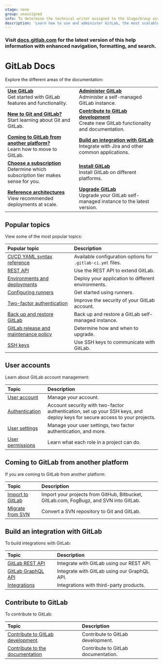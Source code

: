 ```yaml
---
stage: none
group: unassigned
info: To determine the technical writer assigned to the Stage/Group associated with this page, see https://handbook.gitlab.com/handbook/product/ux/technical-writing/#assignments
description: 'Learn how to use and administer GitLab, the most scalable Git-based fully integrated platform for software development.'
---
```


<!-- markdownlint-disable MD041 MD044-->

<div class="d-none">
  <h3>Visit <a href="https://docs.gitlab.com/ee/">docs.gitlab.com</a> for the latest version
  of this help information with enhanced navigation, formatting, and search.</h3>
</div>
<!-- the div above will not display on the docs site but will display on /help -->

<!-- markdownlint-enable MD044 -->

# GitLab Docs

Explore the different areas of the documentation:

|                         |                         |
|:------------------------|:------------------------|
| [**Use GitLab**](user/index.md)<br>Get started with GitLab features and functionality. | [**Administer GitLab**](administration/index.md)<br/>Administer a self-managed GitLab instance. |
| [**New to Git and GitLab?**](tutorials/index.md)<br/>Start learning about Git and GitLab. | [**Contribute to GitLab development**](#contribute-to-gitlab)<br/>Create new GitLab functionality and documentation. |
| [**Coming to GitLab from another platform?**](#coming-to-gitlab-from-another-platform)<br/>Learn how to move to GitLab. | [**Build an integration with GitLab**](#build-an-integration-with-gitlab)<br/>Integrate with Jira and other common applications. |
| [**Choose a subscription**](subscriptions/index.md)<br/>Determine which subscription tier makes sense for you. | [**Install GitLab**](install/index.md)<br/>Install GitLab on different platforms. |
| [**Reference architectures**](administration/reference_architectures/index.md)<br/>View recommended deployments at scale. | [**Upgrade GitLab**](update/index.md)<br/>Upgrade your GitLab self-managed instance to the latest version. |

## Popular topics

View some of the most popular topics:

| Popular topic                                                                  | Description |
|:-------------------------------------------------------------------------------|:------------|
| [CI/CD YAML syntax reference](ci/yaml/index.md)                                | Available configuration options for `.gitlab-ci.yml` files. |
| [REST API](api/rest/index.md)                                                  | Use the REST API to extend GitLab. |
| [Environments and deployments](ci/environments/index.md)                       | Deploy your application to different environments. |
| [Configuring runners](ci/runners/configure_runners.md)                         | Get started using runners. |
| [Two-factor authentication](user/profile/account/two_factor_authentication.md) | Improve the security of your GitLab account. |
| [Back up and restore GitLab](administration/backup_restore/index.md)           | Back up and restore a GitLab self-managed instance. |
| [GitLab release and maintenance policy](policy/maintenance.md)                 | Determine how and when to upgrade. |
| [SSH keys](user/ssh.md)                                                        | Use SSH keys to communicate with GitLab. |

## User accounts

Learn about GitLab account management:

| Topic                                                      | Description |
|:-----------------------------------------------------------|:------------|
| [User account](user/profile/index.md)                      | Manage your account. |
| [Authentication](administration/auth/index.md)           | Account security with two-factor authentication, set up your SSH keys, and deploy keys for secure access to your projects. |
| [User settings](user/profile/index.md#access-your-user-settings) | Manage your user settings, two factor authentication, and more. |
| [User permissions](user/permissions.md)                    | Learn what each role in a project can do. |

## Coming to GitLab from another platform

If you are coming to GitLab from another platform:

| Topic                                                                                  | Description |
|:---------------------------------------------------------------------------------------|:------------|
| [Import to GitLab](user/project/import/index.md)                                       | Import your projects from GitHub, Bitbucket, GitLab.com, FogBugz, and SVN into GitLab. |
| [Migrate from SVN](user/project/import/index.md#import-repositories-from-subversion)   | Convert a SVN repository to Git and GitLab. |

## Build an integration with GitLab

To build integrations with GitLab:

| Topic                                      | Description |
|:-------------------------------------------|:------------|
| [GitLab REST API](api/rest/index.md)           | Integrate with GitLab using our REST API. |
| [GitLab GraphQL API](api/graphql/index.md) | Integrate with GitLab using our GraphQL API. |
| [Integrations](integration/index.md)      | Integrations with third-party products. |

## Contribute to GitLab

To contribute to GitLab:

| Topic                                                       | Description |
|:------------------------------------------------------------|:------------|
| [Contribute to GitLab development](development/index.md).  | Contribute to GitLab development. |
| [Contribute to the documentation](development/documentation/index.md) | Contribute to GitLab documentation. |
